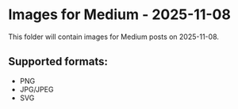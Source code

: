 # Images for Medium - 2025-11-08

This folder will contain images for Medium posts on 2025-11-08.

## Supported formats:
- PNG
- JPG/JPEG
- SVG
